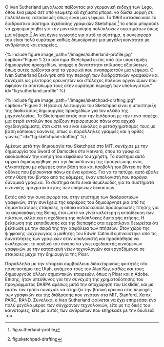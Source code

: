 Ο Ivan Sutherland μεγάλωσε παίζοντας μια γερμανική εκδοχή των Lego, όπου
ένα μικρό σετ από γεωμετρικά σχήματα μπορεί να δώσει μορφή σε πολύπλοκες
κατασκευές όπως είναι μια γέφυρα. Το 1963 κατασκεύασε το διαδραστικό
σύστημα σχεδίασης γραφικών Sketchpad,[^1] το οποίο μπορούσε να
χρησιμοποιηθεί για την μοντελοποίηση πολύπλοκων συστημάτων όπως μια
γέφυρα.[^2] Αν και έγινε γνωστός για αυτό το σύστημα, η συνεισφορά του
είναι πολύ ευρύτερη καθώς δημιούργησε μια μεγάλη κοινότητα με ανθρώπους
και εταιρείες.

{% include figure image_path="/images/sutherland-profile.jpg" caption="Figure 1: Στο σύστημα Sketchpad εκτός από την υποστήριξη δημιουργίας προσχεδίων, υπήρχε η δυνατότητα επίλυσης εξισώσεων, όπως αυτές ορίζονται από τα γραφικά που αναπαριστούν μια γέφυρα. O Ivan Sutherland ξεκίνησε από την περιοχή των διαδραστικών γραφικών και συνέχισε ως μέντορας ερευνητών και στέλεχος πολλών οργανισμών που άφησαν το αποτύπωμα τους στην ευρύτερη περιοχή των υπολογιστών." id="fig:sutherland-profile" %}

{% include figure image_path="/images/sketchpad-drafting.jpg" caption="Figure 2: Η βασική λειτουργία του Sketchpad είναι η υποστήριξη της διαδικασίας δημιουργίας προσχεδίων για τον κλάδο της μηχανολογίας. Το Sketchpad εκτός απο την διάδραση με την πένα παρέχει μια σειρά εντολών που ορίζουν περιορισμούς πάνω στα αρχικά σχεδιαγράμματα, έτσι ώστε να είναι εύκολος ο μετασχηματισμός τους με βάση κάποιους κανόνες, όπως οι παράλληλες γραμμές και η ορθές γωνίες." id="fig:sketchpad-drafting" %}

Αμέσως μετά την δημιουργία του Sketchpad στο MIT, συνέχισε με την
δημιουργία του Sword of Damocles στο Harvard, όπου τα γραφικά ακολουθούν
την κίνηση του κεφαλιού του χρήστη. Το σύστημα αυτό αρχικά δημιουργήθηκε
για την διευκόλυνση της προσγείωσης ενός ελικοπτέρου με κάμερες στην
βάση του και προβολή του βίντεο σε δύο οθόνες που βρίσκονται πάνω σε ένα
κράνος. Για να το πετύχει αυτό έβαλε στην θέση του βίντεο από τις
κάμερες, έναν υπολογιστή που παράγει δυναμικά γραφικά. Το σύστημα αυτό
είναι θεμελιώδες για τα συστήματα εικονικής πραγματικότητας των επόμενων
δεκαετιών.

Εκτός από την συνεισφορά του στην επιστήμη των διαδραστικών γραφικών,
στην συνέχεια της καριέρας του δημιούργησε μια από τις σημαντικότερες
εταιρείες, η οποία κατασκεύασε προσομοιωτές πτήσης για τα αεροσκάφη της
Boing, έτσι ώστε να γίνει καλύτερη η εκπαίδευση των πιλότων, αλλά και η
σχεδίαση της πολύπλοκης διεπαφής πτήσης. Η βελτίωση της εκπαίδευσης και
της διεπαφής στα αεροπλάνα θεωρείται ότι βελτίωσε με την σειρά της την
ασφάλεια των πτήσεων. Στον χώρο της ψηφιακής ψυχαγωγίας ο μαθητής του
Edwin Catmull εμπνεύστηκε από τις δυνατότητες των γραφικών στον
υπολογιστή και προσπάθησε να εκπληρώσει το παιδικό του όνειρο να γίνει
σχεδιαστής κινούμενων γραφικών με την κατασκευή νέων τεχνολογιών και
εργαζόμενος σε εταιρείες μέχρι την δημιουργία της Pixar.

Παράλληλα με την εταιρεία συμβούλευε διδακτορικούς φοιτητές στο
πανεπιστήμιο της Utah, ανάμεσα τους τον Alan Kay, καθώς και τους
δημιουργούς άλλων σημαντικών εταιρειών, όπως η Pixar και η Adobe.
Επίσης, ήταν υπεύθυνος για την συνέχιση της χρηματοδότησης του
προγράμματος DARPA αμέσως μετά την αποχώρηση του Licklider, και με αυτόν
τον τρόπο συνέχισε να στηρίζει την βασική έρευνα στις περιοχές των
γραφικών και της διάδρασης που γινόταν στα MIT, Stanford, Xerox PARC,
RAND. Συνολικά, ο Ivan Sutherland φαίνεται να έχει επηρεάσει ένα πολύ
μεγάλο μέρος των σύγχρονων τεχνολογιών, είτε με τις δικές του
καινοτομίες, είτε με αυτές των ανθρώπων που επηρέασε με την δουλειά του.

[^1]: fig:sutherland-profile

[^2]: fig:sketchpad-drafting
